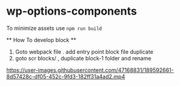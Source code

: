 # wp-options-components

To minimize assets use `npm run build`

** How To develop block **

 1. Goto webpack file . add entry point block file duplicate
 2. goto scr blocks/ , duplicate block-1 folder and rename

https://user-images.githubusercontent.com/47168831/189592661-8d57428c-df05-452c-9fd3-182ff31a4ad2.mp4



